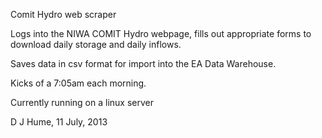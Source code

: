 Comit Hydro web scraper

Logs into the NIWA COMIT Hydro webpage, fills out appropriate forms to
download daily storage and daily inflows.

Saves data in csv format for import into the EA Data Warehouse.

Kicks of a 7:05am each morning. 

Currently running on a linux server 

D J Hume, 11 July, 2013
